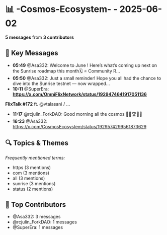 # 📊 -Cosmos-Ecosystem- - 2025-06-02
**5 messages** from **3 contributors**

## 💬 Key Messages
- **05:49** @Asa332: Welcome to June ! 
Here’s what’s coming up next on the Sunrise roadmap this month🗓
⭐️ Community R...
- **05:50** @Asa332: Just a small reminder!
Hope you all had the chance to dive into the Sunrise testnet — now wrapped...
- **10:11** @SuperEra: **https://x.com/OmniFlixNetwork/status/1929474641917051136**

**FlixTalk #172** ft. @vtalasani / ...
- **11:17** @rcjulin_ForkDAO: Good morning all the cosmos  🫡🧉🏆🌐💡
- **16:23** @Asa332: https://x.com/CosmosEcosystem/status/1929574299561873629

## 🔍 Topics & Themes
*Frequently mentioned terms:*
- https (3 mentions)
- com (3 mentions)
- all (3 mentions)
- sunrise (3 mentions)
- status (2 mentions)

## 👥 Top Contributors
- @Asa332: 3 messages
- @rcjulin_ForkDAO: 1 messages
- @SuperEra: 1 messages